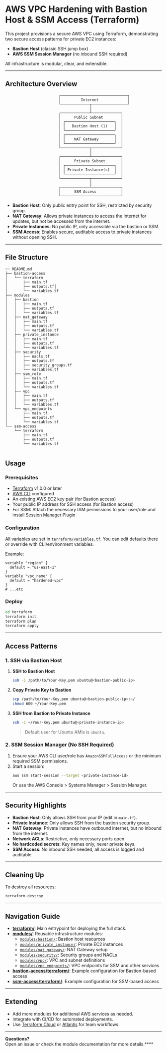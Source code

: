 # AWS VPC Hardening with Bastion Host & SSM Access (Terraform)

This project provisions a secure AWS VPC using Terraform, demonstrating two secure access patterns for private EC2 instances:
- **Bastion Host** (classic SSH jump box)
- **AWS SSM Session Manager** (no inbound SSH required)

All infrastructure is modular, clear, and extensible.

---

## Architecture Overview

```
                        ┌──────────────────────────────┐
                        │         Internet             │
                        └─────────────┬────────────────┘
                                      │
                        ┌─────────────┴─────────────┐
                        │      Public Subnet        │
                        │ ┌──────────────────────┐  │
                        │ │   Bastion Host (1)   │  │
                        │ └──────────────────────┘  │
                        │ ┌──────────────────────┐  │
                        │ │    NAT Gateway       │  │
                        │ └──────────────────────┘  │
                        └─────────────┬─────────────┘
                                      │
                        ┌─────────────┴─────────────┐
                        │      Private Subnet       │
                        │ ┌──────────────────────┐  │
                        │ │ Private Instance(s)  │  │
                        │ └──────────────────────┘  │
                        └─────────────┬─────────────┘
                                      │
                        ┌─────────────┴─────────────┐
                        │      SSM Access           │
                        └───────────────────────────┘
```

- **Bastion Host**: Only public entry point for SSH, restricted by security group.
- **NAT Gateway**: Allows private instances to access the internet for updates, but not be accessed from the internet.
- **Private Instances**: No public IP, only accessible via the bastion or SSM.
- **SSM Access**: Enables secure, auditable access to private instances without opening SSH.

---

## File Structure
```
── README.md
├── bastion-access
│   └── terraform
│       ├── main.tf
│       ├── outputs.tf│       
│       └── variables.tf
├── modules
│   ├── bastion
│   │   ├── main.tf
│   │   ├── outputs.tf
│   │   └── variables.tf
│   ├── nat_gateway
│   │   ├── main.tf
│   │   ├── outputs.tf
│   │   └── variables.tf
│   ├── private_instance
│   │   ├── main.tf
│   │   ├── outputs.tf
│   │   └── variables.tf
│   ├── security
│   │   ├── nacls.tf
│   │   ├── outputs.tf
│   │   ├── security_groups.tf
│   │   └── variables.tf
│   ├── ssm_role
│   │   ├── main.tf
│   │   ├── outputs.tf
│   │   └── variables.tf
│   ├── vpc
│   │   ├── main.tf
│   │   ├── outputs.tf
│   │   └── variables.tf
│   └── vpc_endpoints
│       ├── main.tf
│       ├── outputs.tf
│       └── variables.tf
└── ssm-access
    └── terraform
        ├── main.tf
        ├── outputs.tf        
        └── variables.tf


```

## Usage

### Prerequisites

- [Terraform](https://www.terraform.io/downloads.html) v1.0.0 or later
- [AWS CLI](https://aws.amazon.com/cli/) configured
- An existing AWS EC2 key pair (for Bastion access)
- Your public IP address for SSH access (for Bastion access)
- For SSM: Attach the necessary IAM permissions to your user/role and install [Session Manager Plugin](https://docs.aws.amazon.com/systems-manager/latest/userguide/session-manager-working-with-install-plugin.html)

### Configuration

All variables are set in [`terraform/variables.tf`](terraform/variables.tf). You can edit defaults there or override with CLI/environment variables.

Example:
```hcl
variable "region" {
  default = "us-east-1"
}
variable "vpc_name" {
  default = "hardened-vpc"
}
# ...etc
```

### Deploy

```sh
cd terraform
terraform init
terraform plan
terraform apply
```

---

## Access Patterns

### 1. SSH via Bastion Host

1. **SSH to Bastion Host**
   ```sh
   ssh -i /path/to/Your-Key.pem ubuntu@<bastion-public-ip>
   ```

2. **Copy Private Key to Bastion**
   ```sh
   scp /path/to/Your-Key.pem ubuntu@<bastion-public-ip>:~/
   chmod 600 ~/Your-Key.pem
   ```

3. **SSH from Bastion to Private Instance**
   ```sh
   ssh -i ~/Your-Key.pem ubuntu@<private-instance-ip>
   ```
   > Default user for Ubuntu AMIs is `ubuntu`.

### 2. SSM Session Manager (No SSH Required)

1. Ensure your AWS CLI user/role has `AmazonSSMFullAccess` or the minimum required SSM permissions.
2. Start a session:
   ```sh
   aws ssm start-session --target <private-instance-id>
   ```
   Or use the AWS Console > Systems Manager > Session Manager.

---

## Security Highlights

- **Bastion Host**: Only allows SSH from your IP (edit in `main.tf`).
- **Private Instance**: Only allows SSH from the bastion security group.
- **NAT Gateway**: Private instances have outbound internet, but no inbound from the internet.
- **Network ACLs**: Restrictive, only necessary ports open.
- **No hardcoded secrets**: Key names only, never private keys.
- **SSM Access**: No inbound SSH needed, all access is logged and auditable.

---

## Cleaning Up

To destroy all resources:
```sh
terraform destroy
```

---

## Navigation Guide

- **[terraform/](terraform/)**: Main entrypoint for deploying the full stack.
- **[modules/](modules/)**: Reusable infrastructure modules:
  - [`modules/bastion/`](modules/bastion/): Bastion host resources
  - [`modules/private_instance/`](modules/private_instance/): Private EC2 instances
  - [`modules/nat_gateway/`](modules/nat_gateway/): NAT Gateway setup
  - [`modules/security/`](modules/security/): Security groups and NACLs
  - [`modules/vpc/`](modules/vpc/): VPC and subnet definitions
  - [`modules/vpc_endpoints/`](modules/vpc_endpoints/): VPC endpoints for SSM and other services
- **[bastion-access/terraform/](bastion-access/terraform/)**: Example configuration for Bastion-based access
- **[ssm-access/terraform/](ssm-access/terraform/)**: Example configuration for SSM-based access

---

## Extending

- Add more modules for additional AWS services as needed.
- Integrate with CI/CD for automated deployments.
- Use [Terraform Cloud](https://app.terraform.io/) or [Atlantis](https://www.runatlantis.io/) for team workflows.

---

**Questions?**  
Open an issue or check the module documentation for more details.****